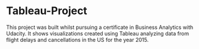 # Tableau-Project
This project was built whilst pursuing a certificate in Business Analytics with Udacity. It shows visualizations created using Tableau analyzing data from flight delays and cancellations in the US for the year 2015.
